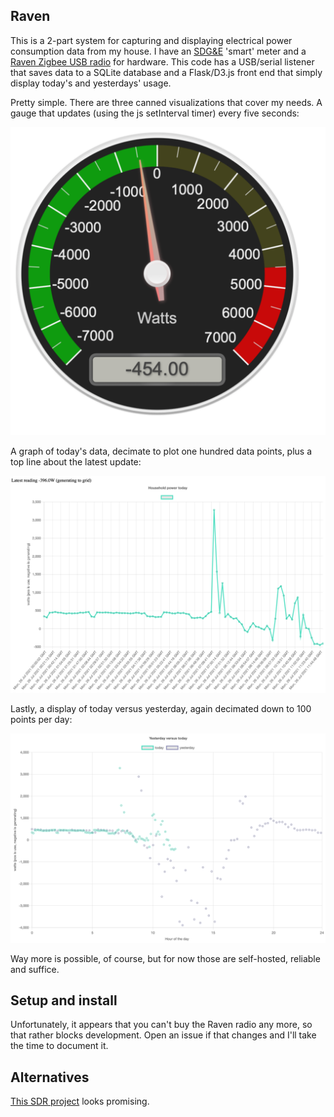 ## Raven

This is a 2-part system for capturing and displaying electrical power consumption data from my house. I have an [SDG&E](https://sdge.com) 'smart' meter and a [Raven Zigbee USB radio](https://rainforestautomation.com/our-products/) for hardware. This code has a USB/serial listener that saves data to a SQLite database and a Flask/D3.js front end that simply display today's and yesterdays' usage. 

Pretty simple. There are three canned visualizations that cover my needs. A gauge that updates (using the js setInterval timer) every five seconds:

![screenshot](docs/gauge.png)

A graph of today's data, decimate to plot one hundred data points, plus a top line about the latest update:

![screenshot](docs/dayplot.png)

Lastly, a display of today versus yesterday, again decimated down to 100 points per day:

![screenshot](docs/comparo.png)

Way more is possible, of course, but for now those are self-hosted, reliable and suffice.

## Setup and install

Unfortunately, it appears that you can't buy the Raven radio any more, so that rather blocks development. Open an issue if that changes and I'll take the time to document it.

## Alternatives

[This SDR project](https://www.rtl-sdr.com/reading-household-wireless-utility-meters-with-an-rtl-sdr-and-plotting-the-data-in-home-automation-software/) looks promising.
